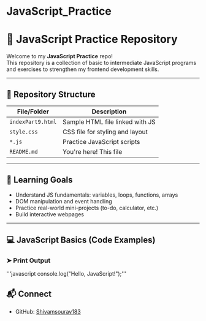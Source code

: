 # JavaScript_Practice

# 🧠 JavaScript Practice Repository

Welcome to my **JavaScript Practice** repo!  
This repository is a collection of basic to intermediate JavaScript programs and exercises to strengthen my frontend development skills.

---

## 📁 Repository Structure

| File/Folder       | Description                          |
|-------------------|--------------------------------------|
| `indexPart9.html` | Sample HTML file linked with JS      |
| `style.css`       | CSS file for styling and layout      |
| `*.js`            | Practice JavaScript scripts          |
| `README.md`       | You're here! This file               |

---

## 🎯 Learning Goals

- Understand JS fundamentals: variables, loops, functions, arrays
- DOM manipulation and event handling
- Practice real-world mini-projects (to-do, calculator, etc.)
- Build interactive webpages

---

## 💻 JavaScript Basics (Code Examples)

### ➤ Print Output

'''javascript
console.log("Hello, JavaScript!");'''


## 📬 Connect

- GitHub: [Shivamsourav183](https://github.com/Shivamsourav183)

